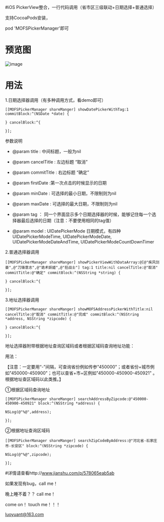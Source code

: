 #iOS PickerView整合，一行代码调用（省市区三级联动+日期选择+普通选择）

支持CocoaPods安装，

pod 'MOFSPickerManager'即可

# 预览图

![image](https://github.com/memoriesofsnows/MOFSPickerManagerDemo/blob/master/images/tap9.gif)

# 用法
1.日期选择器调用（有多种调用方式，看demo即可）

    [[MOFSPickerManager shareManger] showDatePickerWithTag:1 commitBlock:^(NSDate *date) {

    } cancelBlock:^{

    }];

参数说明

* @param title : 中间标题，一般为nil

* @param cancelTitle : 左边标题 “取消”

* @param commitTitle : 右边标题 “确定”

* @param firstDate :第一次点击的时候显示的日期

* @param minDate : 可选择的最小日期，不限制则为nil

* @param maxDate : 可选择的最大日期，不限制则为nil

* @param tag ： 同一个界面显示多个日期选择器的时候，能够记住每一个选择器最后选择的日期（注意：不要使用相同的tag值）

* @param model : UIDatePickerMode 日期模式，有四种 UIDatePickerModeTime,   UIDatePickerModeDate, UIDatePickerModeDateAndTime, UIDatePickerModeCountDownTimer

2.普通选择器调用

    [[MOFSPickerManager shareManger] showPickerViewWithDataArray:@[@"疾风剑豪",@"刀锋意志",@"诡术妖姬",@"狂战士"] tag:1 title:nil cancelTitle:@"取消" commitTitle:@"确定" commitBlock:^(NSString *string) {

    } cancelBlock:^{

    }];

3.地址选择器调用

    [[MOFSPickerManager shareManger] showMOFSAddressPickerWithTitle:nil cancelTitle:@"取消" commitTitle:@"完成" commitBlock:^(NSString *address, NSString *zipcode) {

    } cancelBlock:^{

    }];

地址选择器附带根据地址查询区域码或者根据区域码查询地址功能：

用法：

【注意：一定要用“-”间隔，可查询省份例如传参"450000"；或者省份+城市例如"450000-450900"；也可以查省+市+区例如"450000-450900-450921"
。根据地址查区域码以此类推。】

①根据区域码查询地址

    [[MOFSPickerManager shareManger] searchAddressByZipcode:@"450000-450900-450921" block:^(NSString *address) {

    NSLog(@"%@",address);

    }];

②根据地址查询区域码

    [[MOFSPickerManager shareManger] searchZipCodeByAddress:@"河北省-石家庄市-长安区" block:^(NSString *zipcode) {

    NSLog(@"%@",zipcode);

    }];
    
    
#详情请查看http://www.jianshu.com/p/578065eab5ab
    
    
如果发现有bug，call me！

晚上睡不着？？ call me！

come on！ touch me！！！

luoyuant@163.com
